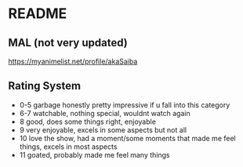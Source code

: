 # README
## MAL (not very updated)
https://myanimelist.net/profile/akaSaiba
## Rating System
- 0-5 garbage honestly pretty impressive if u fall into this category
- 6-7 watchable, nothing special, wouldnt watch again
- 8 good, does some things right, enjoyable
- 9 very enjoyable, excels in some aspects but not all
- 10 love the show, had a moment/some moments that made me feel things, excels in most aspects
- 11 goated, probably made me feel many things
